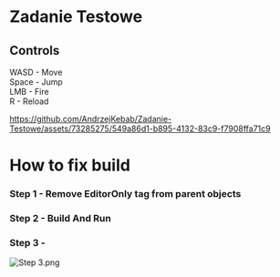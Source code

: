 # Zadanie Testowe

## Controls
WASD - Move <br>
Space - Jump <br>
LMB - Fire <br>
R - Reload <br>

https://github.com/AndrzejKebab/Zadanie-Testowe/assets/73285275/549a86d1-b895-4132-83c9-f7908ffa71c9
# How to fix build
### Step 1 - Remove EditorOnly tag from parent objects
### Step 2 - Build And Run
### Step 3 -
![Step 3.png](https://github.com/AndrzejKebab/Zadanie-Testowe/assets/73285275/86de9e7f-1667-4f5d-9338-d9b607efba59)
